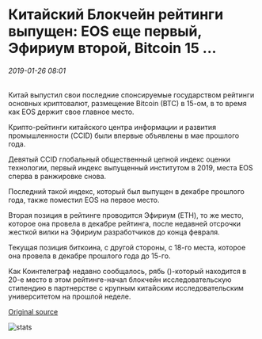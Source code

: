 # Китайский Блокчейн рейтинги выпущен: EOS еще первый, Эфириум второй, Bitcoin 15 ...

###### 2019-01-26 08:01

Китай выпустил свои последние спонсируемые государством рейтинги основных криптовалют, размещение Bitcoin (BTC) в 15-ом, в то время как EOS держит свое главное место.

Крипто-рейтинги китайского центра информации и развития промышленности (CCID) были впервые объявлены в мае прошлого года.

Девятый CCID глобальный общественный цепной индекс оценки технологии, первый индекс выпущенный институтом в 2019, места EOS сперва в ранжировке снова.

Последний такой индекс, который был выпущен в декабре прошлого года, также поместил EOS на первое место.

Вторая позиция в рейтинге проводится Эфириум (ETH), то же место, которое она провела в декабре рейтинга, после недавней отсрочки жесткой вилки на Эфириум разработчиков до конца февраля.

Текущая позиция биткоина, с другой стороны, с 18-го места, которое она провела в декабре прошлого года до 15-го.

Как Коинтелеграф недавно сообщалось, рябь ()-который находится в 20-е место в этом рейтинге-начал блокчейн исследовательскую стипендию в партнерстве с крупным китайским исследовательским университетом на прошлой неделе.

[Original source](https://cointelegraph.com/news/chinese-blockchain-rankings-released-eos-still-first-ethereum-second-bitcoin-15th)

![stats](https://c.statcounter.com/11760860/0/a89fa40b/1/ "stats")